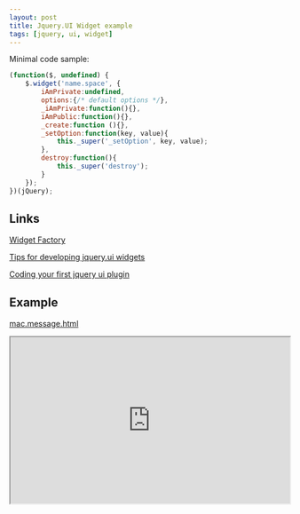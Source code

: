 ```yaml
---
layout: post
title: Jquery.UI Widget example
tags: [jquery, ui, widget]
---
```


Minimal code sample:

```js
(function($, undefined) {
    $.widget('name.space', {
        iAmPrivate:undefined,
        options:{/* default options */},
        _iAmPrivate:function(){},
        iAmPublic:function(){},
        _create:function (){},
        _setOption:function(key, value){
            this._super('_setOption', key, value);
        },
        destroy:function(){
            this._super('destroy');
        }
    });
})(jQuery);
```

Links
-----

[Widget Factory](http://ajpiano.com/widgetfactory/)

[Tips for developing jquery.ui widgets](http://www.erichynds.com/jquery/tips-for-developing-jquery-ui-widgets/)

[Coding your first jquery ui plugin](http://net.tutsplus.com/tutorials/javascript-ajax/coding-your-first-jquery-ui-plugin/)

Example
-------

[mac.message.html](http://mac-blog.org.ua/examples/jquery/ui/mac.message.html)

<iframe src="http://mac-blog.org.ua/examples/jquery/ui/mac.message.html" width="100%" height="300"></iframe>
